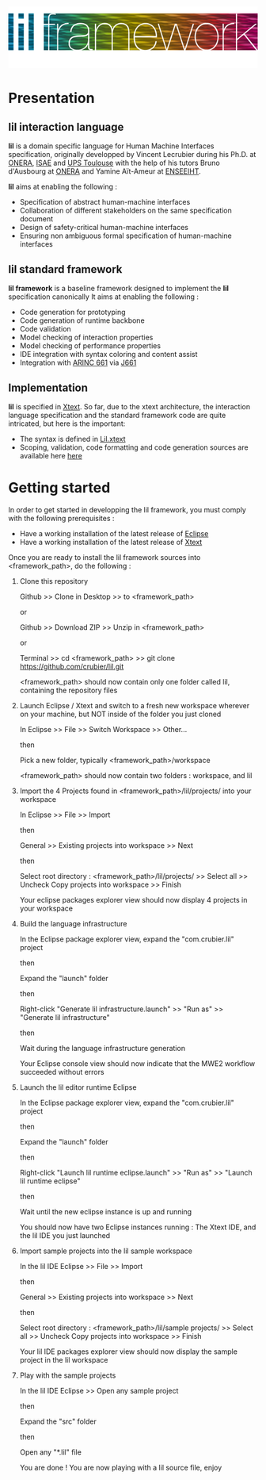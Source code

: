 <p align="center">
  <img src="docs/images/lilframework.png"/>
</p>

# Presentation

## lil interaction language

**lil** is a domain specific language for Human Machine Interfaces specification, originally developped by Vincent Lecrubier during his Ph.D. at [ONERA](http://www.onera.fr), [ISAE](http://www.isae.fr) and [UPS Toulouse](http://www.univ-tlse3.fr) with the help of his tutors Bruno d'Ausbourg at [ONERA](http://www.onera.fr) and Yamine Aït-Ameur at [ENSEEIHT](http://www.enseeiht.fr).

**lil** aims at enabling the following :

- Specification of abstract human-machine interfaces
- Collaboration of different stakeholders on the same specification document
- Design of safety-critical human-machine interfaces
- Ensuring non ambiguous formal specification of human-machine interfaces

## lil standard framework

**lil framework** is a baseline framework designed to implement the **lil** specification canonically
It aims at enabling the following :

- Code generation for prototyping 
- Code generation of runtime backbone
- Code validation
- Model checking of interaction properties
- Model checking of performance properties
- IDE integration with syntax coloring and content assist
- Integration with [ARINC 661](http://en.wikipedia.org/wiki/ARINC_661) via [J661](http://j661.sourceforge.net)

## Implementation

**lil** is specified in [Xtext](http://www.eclipse.org/Xtext/). So far, due to the xtext architecture, the interaction language specification and the standard framework code are quite intricated, but here is the important:

- The syntax is defined in [Lil.xtext](com.crubier.lil/src/com/crubier/lil/Lil.xtext)
- Scoping, validation, code formatting and code generation sources are available here [here](com.crubier.lil/src/com/crubier/lil/)

# Getting started

In order to get started in developping the lil framework, you must comply with the following prerequisites :

- Have a working installation of the latest release of [Eclipse](http://www.eclipse.org/)
- Have a working installation of the latest release of [Xtext](http://www.eclipse.org/Xtext/) 

Once you are ready to install the lil framework sources into <framework_path>, do the following :

1. Clone this repository

	Github >> Clone in Desktop >> to <framework_path>
	
	or
	
	Github >> Download ZIP >> Unzip in <framework_path>
	
	or
	
	Terminal >> cd <framework_path> >> git clone https://github.com/crubier/lil.git
	
	<framework_path> should now contain only one folder called lil, containing the repository files
	
2. Launch Eclipse / Xtext and switch to a fresh new workspace wherever on your machine, but NOT inside of the folder you just cloned

	In Eclipse >> File >> Switch Workspace >> Other...
	
	then
	
	Pick a new folder, typically <framework_path>/workspace
	
	<framework_path> should now contain two folders : workspace, and lil
	
3. Import the 4 Projects found in <framework_path>/lil/projects/ into your workspace

	In Eclipse >> File >> Import 
	
	then
	
	General >> Existing projects into workspace >> Next
	
	then
	
	Select root directory : <framework_path>/lil/projects/ >> Select all >> Uncheck Copy projects into workspace >> Finish
	
	Your eclipse packages explorer view should now display 4 projects in your workspace
	
4. Build the language infrastructure

	In the Eclipse package explorer view, expand the "com.crubier.lil" project
	
	then
	
	Expand the "launch" folder
	
	then
	
	Right-click "Generate lil infrastructure.launch" >> "Run as" >> "Generate lil infrastructure" 
	
	then 
	
	Wait during the language infrastructure generation
	
	Your Eclipse console view should now indicate that the MWE2 workflow succeeded without errors
	
5. Launch the lil editor runtime Eclipse

	In the Eclipse package explorer view, expand the "com.crubier.lil" project
	
	then
	
	Expand the "launch" folder
	
	then
	
	Right-click "Launch lil runtime eclipse.launch" >> "Run as" >> "Launch lil runtime eclipse" 
	
	then 
	
	Wait until the new eclipse instance is up and running
	
	You should now have two Eclipse instances running : The Xtext IDE, and the lil IDE you just launched
	
6. Import sample projects into the lil sample workspace

	In the lil IDE Eclipse >> File >> Import 
	
	then
	
	General >> Existing projects into workspace >> Next
	
	then
	
	Select root directory : <framework_path>/lil/sample projects/ >> Select all >> Uncheck Copy projects into workspace >> Finish
	
	Your lil IDE packages explorer view should now display the sample project in the lil workspace
	
7. Play with the sample projects

	In the lil IDE Eclipse >> Open any sample project
	
	then
	
	Expand the "src" folder 
	
	then 
	
	Open any "*.lil" file
	
	You are done ! You are now playing with a lil source file, enjoy 


